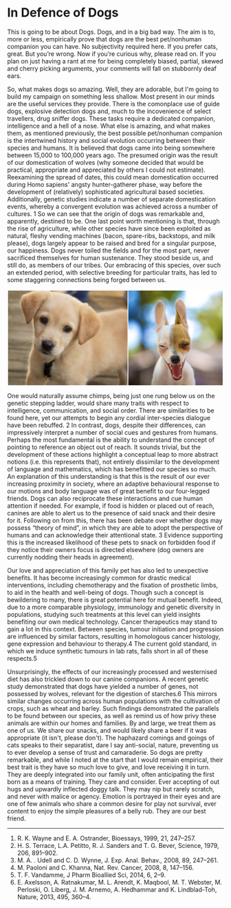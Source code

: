 # In Defence of Dogs

This is going to be about Dogs. Dogs, and in a big bad way. The aim is to, more or less, empirically prove that dogs are the best pet/nonhuman companion you can have. No subjectivity required here. If you prefer cats, great. But you’re wrong. Now if you’re curious why, please read on. If you plan on just having a rant at me for being completely biased, partial, skewed and cherry picking arguments, your comments will fall on stubbornly deaf ears.

So, what makes dogs so amazing. Well, they are adorable, but I'm going to build my campaign on something less shallow. Most present in our minds are the useful services they provide. There is the comonplace use of guide dogs, explosive detection dogs and, much to the incovenience of select travellers, drug sniffer dogs. These tasks require a dedicated companion, intelligence and a hell of a nose. What else is amazing, and what makes them, as mentioned previously, the best possible pet/nonhuman companion is the intertwined history and social evolution occurring between their species and humans. It is believed that dogs came into being somewhere between 15,000 to 100,000 years ago. The presumed origin was the result of our domestication of wolves (why someone decided that would be practical, appropriate and appreciated by others I could not estimate). Reexamining the spread of dates, this could mean domestication occurred during Homo sapiens' angsty hunter-gatherer phase, way before the development of (relatively) sophisticated agricultural based societies. Additionally, genetic studies indicate a number of separate domestication events, whereby a convergent evolution was achieved across a number of cultures. 1 So we can see that the origin of dogs was remarkable and, apparently, destined to be. One last point worth mentioning is that, through the rise of agriculture, while other species have since been exploited as natural, fleshy vending machines (bacon, spare-ribs, backstops, and milk please), dogs largely appear to be raised and bred for a singular purpose, our happiness. Dogs never toiled the fields and for the most part, never sacrificed themselves for human sustenance. They stood beside us, and still do, as members of our tribes. Our embracing of this species, over such an extended period, with selective breeding for particular traits, has led to some staggering connections being forged between us.

<img align="middle" src="puppy3.png" style="max-height: 350px">

One would naturally assume chimps, being just one rung below us on the genetic stepping ladder, would share many traits with respect to intelligence, communication, and social order. There are similarities to be found here, yet our attempts to begin any cordial inter-species dialogue have been rebuffed. 2 In contrast, dogs, despite their differences, can impressively interpret a number of social cues and gestures from humans. Perhaps the most fundamental is the ability to understand the concept of pointing to reference an object out of reach. It sounds trivial, but the development of these actions highlight a conceptual leap to more abstract notions (i.e. this represents that), not entirely dissimilar to the development of language and mathematics, which has benefitted our species so much. An explanation of this understanding is that this is the result of our ever increasing proximity in society, where an adaptive behavioural response to our motions and body language was of great benefit to our four-legged friends. Dogs can also reciprocate these interactions and cue human attention if needed. For example, if food is hidden or placed out of reach, canines are able to alert us to the presence of said snack and their desire for it. Following on from this, there has been debate over whether dogs may possess “theory of mind”, in which they are able to adopt the perspective of humans and can acknowledge their attentional state. 3 Evidence supporting this is the increased likelihood of these pets to snack on forbidden food if they notice their owners focus is directed elsewhere (dog owners are currently nodding their heads in agreement).

Our love and appreciation of this family pet has also led to unexpective benefits. It has become increasingly common for drastic medical interventions, including chemotherapy and the fixation of prosthetic limbs, to aid in the health and well-being of dogs. Though such a concept is bewildering to many, there is great potential here for mutual benefit. Indeed, due to a more comparable physiology, immunology and genetic diversity in populations, studying such treatments at this level can yield insights benefiting our own medical technology. Cancer therapeutics may stand to gain a lot in this context. Between species, tumour initiation and progression are influenced by similar factors, resulting in homologous cancer histology, gene expression and behaviour to therapy.4 The current gold standard, in which we induce synthetic tumours in lab rats, falls short in all of these respects.5

Unsurprisingly, the effects of our increasingly processed and westernised diet has also trickled down to our canine companions. A recent genetic study demonstrated that dogs have yielded a number of genes, not possessed by wolves, relevant for the digestion of starches.6 This mirrors similar changes occurring across human populations with the cultivation of crops, such as wheat and barley. Such findings demonstrated the parallels to be found between our species, as well as remind us of how privy these animals are within our homes and families. By and large, we treat them as one of us. We share our snacks, and would likely share a beer if it was appropriate (it isn't, please don't). The haphazard comings and goings of cats speaks to their separatist, dare I say anti-social, nature, preventing us to ever develop a sense of trust and camaraderie. So dogs are pretty remarkable, and while I noted at the start that I would remain empirical, their best trait is they have so much love to give, and love receiving it in turn. They are deeply integrated into our family unit, often anticipating the first born as a means of training. They care and consider. Ever accepting of out hugs and upwardly inflected doggy talk. They may nip but rarely scratch, and never with malice or agency. Emotion is portrayed in their eyes and are one of few animals who share a common desire for play not survival, ever content to enjoy the simple pleasures of a belly rub. They are our best friend.

---

1. R. K. Wayne and E. A. Ostrander, Bioessays, 1999, 21, 247–257.
2. H. S. Terrace, L.A. Petitto, R. J. Sanders and T. G. Bever, Science, 1979, 206, 891–902.
3. M. A. . Udell and C. D. Wynne, J. Exp. Anal. Behav., 2008, 89, 247–261.
4. M. Paoloni and C. Khanna, Nat. Rev. Cancer, 2008, 8, 147–156.
5. T. F. Vandamme, J Pharm Bioallied Sci, 2014, 6, 2–9.
6. E. Axelsson, A. Ratnakumar, M. L. Arendt, K. Maqbool, M. T. Webster, M. Perloski, O. Liberg, J. M. Arnemo, A. Hedhammar and K. Lindblad-Toh, Nature, 2013, 495, 360–4.